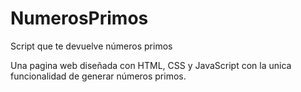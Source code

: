 # NumerosPrimos
Script que te devuelve números primos

Una pagina web diseñada con HTML, CSS y JavaScript con la unica funcionalidad de generar números primos.
